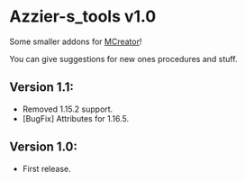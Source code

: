 # Azzier-s_tools v1.0
Some smaller addons for [MCreator](https://mcreator.net/)!

You can give suggestions for new ones procedures and stuff. 

## Version 1.1:
- Removed 1.15.2 support. 
- [BugFix] Attributes for 1.16.5.

## Version 1.0:
- First release. 
